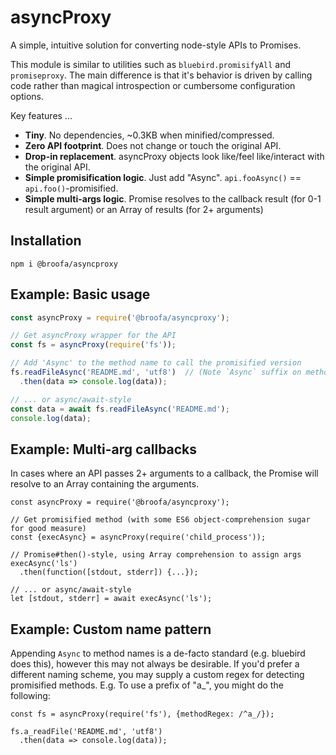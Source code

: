 # asyncProxy

A simple, intuitive solution for converting node-style APIs to Promises.

This module is similar to utilities such as `bluebird.promisifyAll` and
`promiseproxy`. The main difference is that it's behavior is driven by calling
code rather than magical introspection or cumbersome configuration options.

Key features ...

* **Tiny**. No dependencies, ~0.3KB when minified/compressed.
* **Zero API footprint**.  Does not change or touch the original API.
* **Drop-in replacement**.  asyncProxy objects look like/feel like/interact with the original API.
* **Simple promisification logic**. Just add "Async".  `api.fooAsync()` ==
`api.foo()`-promisified.
* **Simple multi-args logic**.  Promise resolves to the callback result (for 0-1 result argument) or an Array of results (for 2+ arguments)

## Installation

```
npm i @broofa/asyncproxy
```

## Example: Basic usage

```javascript
const asyncProxy = require('@broofa/asyncproxy');

// Get asyncProxy wrapper for the API
const fs = asyncProxy(require('fs'));

// Add 'Async' to the method name to call the promisified version
fs.readFileAsync('README.md', 'utf8')  // (Note `Async` suffix on method name)
  .then(data => console.log(data));

// ... or async/await-style
const data = await fs.readFileAsync('README.md');
console.log(data);
```

## Example: Multi-arg callbacks

In cases where an API passes 2+ arguments to a callback, the Promise will
resolve to an Array containing the arguments.

```
const asyncProxy = require('@broofa/asyncproxy');

// Get promisified method (with some ES6 object-comprehension sugar for good measure)
const {execAsync} = asyncProxy(require('child_process'));

// Promise#then()-style, using Array comprehension to assign args
execAsync('ls')
  .then(function([stdout, stderr]) {...});

// ... or async/await-style
let [stdout, stderr] = await execAsync('ls');
```

## Example: Custom name pattern

Appending `Async` to method names is a de-facto standard (e.g. bluebird does this),
however this may not always be desirable.  If you'd prefer a different naming
scheme, you may supply a custom regex for detecting promisified methods.  E.g.
To use a prefix of "a\_", you might do the following:

```
const fs = asyncProxy(require('fs'), {methodRegex: /^a_/});

fs.a_readFile('README.md', 'utf8')
  .then(data => console.log(data));
```
